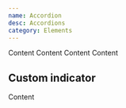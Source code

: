 ```yaml
---
name: Accordion
desc: Accordions
category: Elements
---
```


<base-knobs src="./components.json" name="base-accordion">
  <base-accordion  title="Title">
  <base-box margin-y="md">Content</base-box>
  </base-accordion>
  <base-accordion  title="Title">
    <base-box margin-y="md">
      <base-text tag="h1">Content</base-text>
      <base-text tag="h1">Content</base-text>
      <base-text tag="h1">Content</base-text>
    </base-box>
  </base-accordion>
</base-knobs>

## Custom indicator

<base-knobs hideTabs src="./components.json" name="base-accordion">
<style>
  .indicator [slot="prepend"] {
    transform: rotate(0deg);
    transition: all 0.2s ease;
  }
  .indicator[open] [slot="prepend"] {
    transform: rotate(90deg);
  }
</style>
<base-accordion class="indicator" hide-default-indicator title="Title">
  <i slot="prepend" class="gg-chevron-right"></i>
  <base-box margin-y="md">Content</base-box>
</base-accordion>
</base-knobs>

